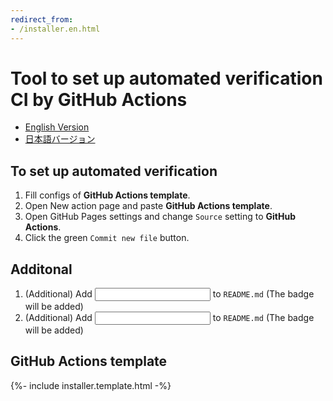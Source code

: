 ```yaml
---
redirect_from:
- /installer.en.html
---
```


# Tool to set up automated verification CI by GitHub Actions

- [English Version](installer.html)
- [日本語バージョン](installer.ja.html)

## To set up automated verification
1. Fill configs of **GitHub Actions template**.
1. Open <a id="create-action" target="_blank">New action</a> page and paste **GitHub Actions template**.
1. Open <a id="settings-pages" target="_blank">GitHub Pages settings</a> and change `Source` setting to **GitHub Actions**.
1. Click the green `Commit new file` button.

## Additonal
1.  (Additional) Add <input type="text" readonly id="badge-verify-raw"> to `README.md` (The badge <a id="badge-verify-link" target="_blank"><img id="badge-verify-img"></a> will be added)
1.  (Additional) Add <input type="text" readonly id="badge-pages-raw"> to `README.md` (The badge <a id="badge-pages-link" target="_blank"><img id="badge-pages-img"></a> will be added)

## GitHub Actions template
{%- include installer.template.html -%}
